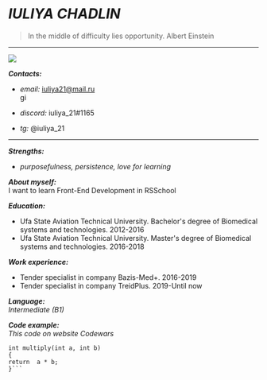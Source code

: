 # *IULIYA CHADLIN*  

>In the middle of difficulty lies opportunity. Albert Einstein  

***  

![](https://wampi.ru/image/RZPtFm7)  

***Contacts:***  

- *email:* iuliya21@mail.ru  
gi
- *discord:* iuliya_21#1165  

- *tg:* @iuliya_21  


***  

***Strengths:***  
* *purposefulness,  persistence,  love for learning*  

***About myself:***  
I want to learn Front-End Development in RSSchool  

***Education:***
* Ufa State Aviation Technical University. Bachelor's degree of Biomedical systems and technologies. 2012-2016
* Ufa State Aviation Technical University. Master's degree of Biomedical systems and technologies. 2016-2018

***Work experience:***
* Tender specialist in company Bazis-Med+. 2016-2019
* Tender specialist in company TreidPlus. 2019-Until now

***Language:***  
*Intermediate (B1)*

***Code example:***  
*This code on website Codewars*  

```
int multiply(int a, int b)
{
return  a * b;
}```